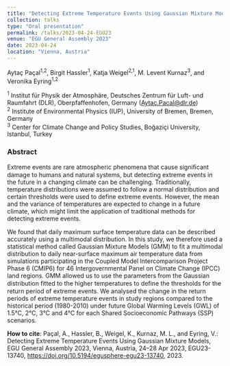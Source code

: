 ```yaml
---
title: "Detecting Extreme Temperature Events Using Gaussian Mixture Models"
collection: talks
type: "Oral presentation"
permalink: /talks/2023-04-24-EGU23
venue: "EGU General Assembly 2023"
date: 2023-04-24
location: "Vienna, Austria"
---
```


Aytaç Paçal<sup>1,2</sup>, Birgit Hassler<sup>1</sup>, Katja Weigel<sup>2,1</sup>, M. Levent Kurnaz<sup>3</sup>, and Veronika Eyring<sup>1,2</sup>

<sup>1</sup> Institut für Physik der Atmosphäre, Deutsches Zentrum für Luft- und Raumfahrt (DLR), Oberpfaffenhofen, Germany (Aytac.Pacal@dlr.de)<br>
<sup>2</sup> Institute of Environmental Physics (IUP), University of Bremen, Bremen, Germany<br>
<sup>3</sup> Center for Climate Change and Policy Studies, Boğaziçi University, Istanbul, Turkey<br>

### Abstract 
Extreme events are rare atmospheric phenomena that cause signiﬁcant damage to humans and natural systems, but detecting extreme events in the future in a changing climate can be challenging. Traditionally, temperature distributions were assumed to follow a normal distribution and certain thresholds were used to define extreme events. However, the mean and the variance of temperatures are expected to change in a future climate, which might limit the application of traditional methods for detecting extreme events.

We found that daily maximum surface temperature data can be described accurately using a multimodal distribution. In this study, we therefore used a statistical method called Gaussian Mixture Models (GMM) to fit a multimodal distribution to daily near-surface maximum air temperature data from simulations participating in the Coupled Model Intercomparison Project Phase 6 (CMIP6) for 46 Intergovernmental Panel on Climate Change (IPCC) land regions. GMM allowed us to use the parameters from the Gaussian distribution ﬁtted to the higher temperatures to define the thresholds for the return period of extreme events. We analysed the change in the return periods of extreme temperature events in study regions compared to the historical period (1980-2010) under future Global Warming Levels (GWL) of 1.5°C, 2°C, 3°C and 4°C for each Shared Socioeconomic Pathways (SSP) scenarios. 

**How to cite**: Paçal, A., Hassler, B., Weigel, K., Kurnaz, M. L., and Eyring, V.: Detecting Extreme Temperature Events Using Gaussian Mixture Models, EGU General Assembly 2023, Vienna, Austria, 24–28 Apr 2023, EGU23-13740, https://doi.org/10.5194/egusphere-egu23-13740, 2023.
